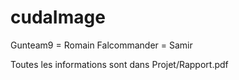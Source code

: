# cudaImage

Gunteam9 = Romain
Falcommander = Samir

Toutes les informations sont dans Projet/Rapport.pdf
